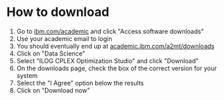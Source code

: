 # How to download

1. Go to <a href="https://www.ibm.com/academic/" target="_blank">ibm.com/academic</a>
and click "Access software downloads"
2. Use your academic email to login
3. You should eventually end up at <a href="https://academic.ibm.com/a2mt/downloads#/" target="_blank">academic.ibm.com/a2mt/downloads</a>
4. Click on "Data Science"
5. Select "ILOG CPLEX Optimization Studio" and click "Download"
6. On the downloads page, check the box of the correct version for your system
7. Select the "I Agree" option below the results
8. Click on "Download now"
